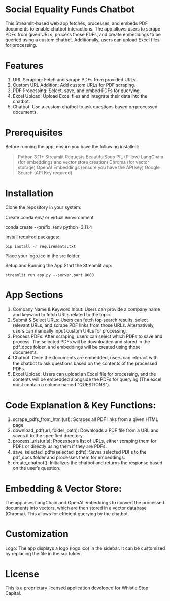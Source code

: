 # Social Equality Funds Chatbot

This Streamlit-based web app fetches, processes, and embeds PDF documents to enable chatbot interactions. The app allows users to scrape PDFs from given URLs, process those PDFs, and create embeddings to be queried using a custom chatbot. Additionally, users can upload Excel files for processing.

# Features

1. URL Scraping: Fetch and scrape PDFs from provided URLs.
2. Custom URL Addition: Add custom URLs for PDF scraping.
3. PDF Processing: Select, save, and embed PDFs for querying.
4. Excel Upload: Upload Excel files and integrate their data into the chatbot.
5. Chatbot: Use a custom chatbot to ask questions based on processed documents.

# Prerequisites

Before running the app, ensure you have the following installed:

> Python 3.11+
> Streamlit
> Requests
> BeautifulSoup
> PIL (Pillow)
> LangChain (for embeddings and vector store creation)
> Chroma (for vector storage)
> OpenAI Embeddings (ensure you have the API key)
> Google Search (API Key required)

# Installation

Clone the repository in your system.

Create conda env/ or virtual ennvironment

conda create --prefix ./env python=3.11.4

Install required packages:

    pip install -r requirements.txt

Place your logo.ico in the src folder.

Setup and Running the App
Start the Streamlit app:

    streamlit run app.py --server.port 8080

# App Sections

1. Company Name & Keyword Input: Users can provide a company name and keyword to fetch URLs related to the topic.
2. Submit & Select URLs: Users can fetch top search results, select relevant URLs, and scrape PDF links from those URLs. Alternatively, users can manually input custom URLs for processing.
3. Process PDFs: After scraping, users can select which PDFs to save and process. The selected PDFs will be downloaded and stored in the pdf_docs folder, and embeddings will be created using those documents.
4. Chatbot: Once the documents are embedded, users can interact with the chatbot to ask questions based on the contents of the processed PDFs.
5. Excel Upload: Users can upload an Excel file for processing, and the contents will be embedded alongside the PDFs for querying (The excel must contain a column named "QUESTIONS").

# Code Explanation & Key Functions:

1. scrape_pdfs_from_html(url): Scrapes all PDF links from a given HTML page.
2. download_pdf(url, folder_path): Downloads a PDF file from a URL and saves it to the specified directory.
3. process_urls(urls): Processes a list of URLs, either scraping them for PDFs or directly using them if they are PDFs.
4. save_selected_pdfs(selected_pdfs): Saves selected PDFs to the pdf_docs folder and processes them for embeddings.
5. create_chatbot(): Initializes the chatbot and returns the response based on the user’s question.

# Embedding & Vector Store:

The app uses LangChain and OpenAI embeddings to convert the processed documents into vectors, which are then stored in a vector database (Chroma). This allows for efficient querying by the chatbot.

# Customization

Logo: The app displays a logo (logo.ico) in the sidebar. It can be customized by replacing the file in the src folder.

# License

This is a proprietary licensed application developed for Whistle Stop Capital.

